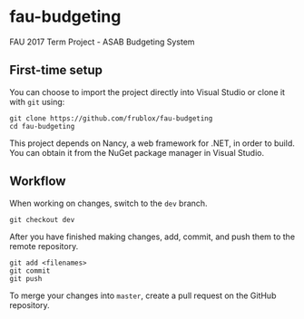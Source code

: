 # fau-budgeting
FAU 2017 Term Project - ASAB Budgeting System 

## First-time setup

You can choose to import the project directly into Visual Studio or clone it with `git` using:

    git clone https://github.com/frublox/fau-budgeting
    cd fau-budgeting

This project depends on Nancy, a web framework for .NET, in order to build. You can obtain it from the NuGet package manager in Visual Studio.

## Workflow

When working on changes, switch to the `dev` branch.

    git checkout dev

After you have finished making changes, add, commit, and push them to the remote repository.

    git add <filenames>
    git commit
    git push

To merge your changes into `master`, create a pull request on the GitHub repository.


